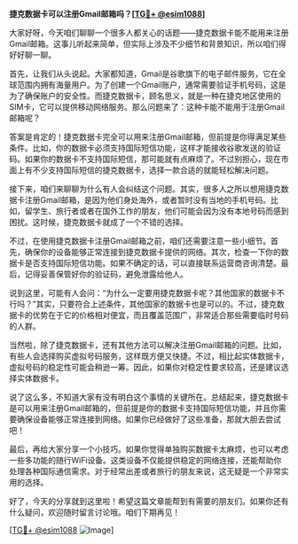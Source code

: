 **捷克数据卡可以注册Gmail邮箱吗？[[TG💪+ @esim1088](https://t.me/s/esim1088)]**

大家好呀，今天咱们聊聊一个很多人都关心的话题——捷克数据卡能不能用来注册Gmail邮箱。这事儿听起来简单，但实际上涉及不少细节和背景知识，所以咱们得好好聊一聊。

首先，让我们从头说起。大家都知道，Gmail是谷歌旗下的电子邮件服务，它在全球范围内拥有海量用户。为了创建一个Gmail账户，通常需要验证手机号码，这是为了确保账户的安全性。而捷克数据卡，顾名思义，就是一种在捷克地区使用的SIM卡，它可以提供移动网络服务。那么问题来了：这种卡能不能用于注册Gmail邮箱呢？

答案是肯定的！捷克数据卡完全可以用来注册Gmail邮箱，但前提是你得满足某些条件。比如，你的数据卡必须支持国际短信功能，这样才能接收谷歌发送的验证码。如果你的数据卡不支持国际短信，那可能就有点麻烦了。不过别担心，现在市面上有不少支持国际短信的捷克数据卡，选择一款合适的就能轻松解决问题。

接下来，咱们来聊聊为什么有人会纠结这个问题。其实，很多人之所以想用捷克数据卡注册Gmail邮箱，是因为他们身处海外，或者暂时没有当地的手机号码。比如，留学生、旅行者或者在国外工作的朋友，他们可能会因为没有本地号码而感到困扰。这时候，捷克数据卡就成了一个不错的选择。

不过，在使用捷克数据卡注册Gmail邮箱之前，咱们还需要注意一些小细节。首先，确保你的设备能够正常连接到捷克数据卡提供的网络。其次，检查一下你的数据卡是否支持国际短信功能。如果不确定的话，可以直接联系运营商咨询清楚。最后，记得妥善保管好你的验证码，避免泄露给他人。

说到这里，可能有人会问：“为什么一定要用捷克数据卡呢？其他国家的数据卡不行吗？”其实，只要符合上述条件，其他国家的数据卡也是可以的。不过，捷克数据卡的优势在于它的价格相对便宜，而且覆盖范围广，非常适合那些需要临时号码的人群。

当然啦，除了捷克数据卡，还有其他方法可以解决注册Gmail邮箱的问题。比如，有些人会选择购买虚拟号码服务，这样既方便又快捷。不过，相比起实体数据卡，虚拟号码的稳定性可能会稍逊一筹。因此，如果你对稳定性要求较高，还是建议选择实体数据卡。

说了这么多，不知道大家有没有明白这个事情的关键所在。总结起来，捷克数据卡是可以用来注册Gmail邮箱的，但前提是你的数据卡支持国际短信功能，并且你需要确保设备能够正常连接到网络。如果你已经做好了这些准备，那就大胆去尝试吧！

最后，再给大家分享一个小技巧。如果你觉得单独购买数据卡太麻烦，也可以考虑一些多功能的随行WiFi设备。这类设备不仅能提供稳定的网络连接，还能帮助你处理各种国际通信需求。对于经常出差或者旅行的朋友来说，这无疑是一个非常实用的选择。

好了，今天的分享就到这里啦！希望这篇文章能帮到有需要的朋友们。如果你还有什么疑问，欢迎随时留言讨论哦。咱们下期再见！

[[TG💪+ @esim1088](https://t.me/s/esim1088) ![Image](https://i.postimg.cc/4NQfJmqS/Snipaste-2025-05-13-00-14-12.png)]
